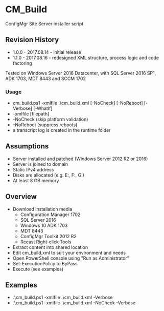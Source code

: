 # CM_Build
ConfigMgr Site Server installer script

## Revision History
* 1.0.0 - 2017.08.14 - initial release
* 1.1.0 - 2017.08.16 - redesigned XML structure, process logic and code factoring

Tested on Windows Server 2016 Datacenter, with SQL Server 2016 SP1, ADK 1703, MDT 8443 and SCCM 1702

### Usage

* cm_build.ps1 -xmlfile .\cm_build.xml [-NoCheck] [-NoReboot] [-Verbose] [-WhatIf]
* -xmlfile [filepath]
* -NoCheck (skip platform validation)
* -NoReboot (suppress reboots)
* a transcript log is created in the runtime folder

## Assumptions

* Server installed and patched (Windows Server 2012 R2 or 2016)
* Server is joined to domain
* Static IPv4 address
* Disks are allocated (e.g. E:, F:, G:)
* At least 8 GB memory

## Overview

* Download installation media
  * Configuration Manager 1702
  * SQL Server 2016
  * Windows 10 ADK 1703
  * MDT 8443
  * ConfigMgr Toolkit 2012 R2
  * Recast Right-click Tools
* Extract content into shared location
* Edit cm_build.xml to suit your environment and needs
* Open PowerShell console using "Run as Administrator"
* Set-ExecutionPolicy to ByPass 
* Execute (see examples)

## Examples

* .\cm_build.ps1 -xmlfile .\cm_build.xml -Verbose
* .\cm_build.ps1 -xmlfile .\cm_build.xml -NoCheck -Verbose
